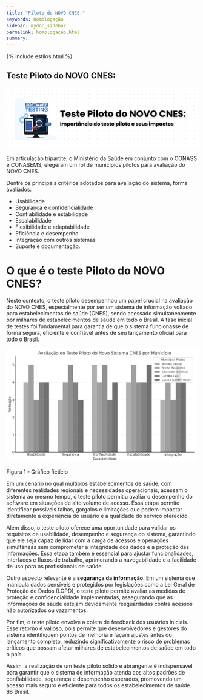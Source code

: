 ```yaml
---
title: "Piloto do NOVO CNES:"
keywords: Homologação
sidebar: mydoc_sidebar
permalink: homologacao.html
summary: 
---
```


{% include estilos.html %}

## Teste Piloto do NOVO CNES:

![Homologacao](../imagens/homologacao/homologacao.PNG)


Em articulação tripartite, o Ministério da Saúde em conjunto com o CONASS e CONASEMS, elegeram um rol de municípios pilotos para avaliação do NOVO CNES.

Dentre os principais critérios adotados para avaliação do sistema, forma avaliados:

* Usabilidade
* Segurança e confidencialidade
* Confiabilidade e estabilidade
* Escalabilidade
* Flexibilidade e adaptabilidade
* Eficiência e desempenho
* Integração com outros sistemas
* Suporte e documentação.

# O que é o teste Piloto do NOVO CNES?


Neste contexto, o teste piloto desempenhou um papel crucial na avaliação do NOVO CNES, especialmente por ser um sistema de informação voltado para estabelecimentos de saúde (CNES), sendo acessado simultaneamente por milhares de estabelecimentos de saúde em todo o Brasil. A fase inicial de testes foi fundamental para garantia de que o sistema funcionasse de forma segura, eficiente e confiável antes de seu lançamento oficial para todo o Brasil.

![Gráfico de homologação](../imagens/homologacao/grafico.PNG)

<figcaption>Figura 1 - Gráfico fictício</figcaption>

Em um cenário no qual múltiplos estabelecimentos de saúde, com diferentes realidades regionais e necessidades operacionais, acessam o sistema ao mesmo tempo, o teste piloto permitiu avaliar o desempenho do software em situações de alto volume de acesso. Essa etapa permite identificar possíveis falhas, gargalos e limitações que podem impactar diretamente a experiência do usuário e a qualidade do serviço oferecido.

Além disso, o teste piloto oferece uma oportunidade para validar os requisitos de usabilidade, desempenho e segurança do sistema, garantindo que ele seja capaz de lidar com a carga de acessos e operações simultâneas sem comprometer a integridade dos dados e a proteção das informações. Essa etapa também é essencial para ajustar funcionalidades, interfaces e fluxos de trabalho, aprimorando a navegabilidade e a facilidade de uso para os profissionais de saúde.

Outro aspecto relevante é a **segurança da informação**. Em um sistema que manipula dados sensíveis e protegidos por legislações como a Lei Geral de Proteção de Dados (LGPD), o teste piloto permite avaliar as medidas de proteção e confidencialidade implementadas, assegurando que as informações de saúde estejam devidamente resguardadas contra acessos não autorizados ou vazamentos.

Por fim, o teste piloto envolve a coleta de feedback dos usuários iniciais. Esse retorno é valioso, pois permite que desenvolvedores e gestores do sistema identifiquem pontos de melhoria e façam ajustes antes do lançamento completo, reduzindo significativamente o risco de problemas críticos que possam afetar milhares de estabelecimentos de saúde em todo o país.

Assim, a realização de um teste piloto sólido e abrangente é indispensável para garantir que o sistema de informação atenda aos altos padrões de confiabilidade, segurança e desempenho esperados, promovendo um acesso mais seguro e eficiente para todos os estabelecimentos de saúde do Brasil.



